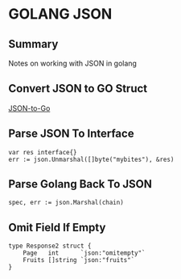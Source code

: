 # GOLANG JSON

## Summary

Notes on working with JSON in golang

## Convert JSON to GO Struct

[JSON-to-Go](https://mholt.github.io/json-to-go/)

## Parse JSON To Interface

```golang
var res interface{}
err := json.Unmarshal([]byte("mybites"), &res)
```

## Parse Golang Back To JSON

```golang
spec, err := json.Marshal(chain)
```

## Omit Field If Empty

```golang
type Response2 struct {
    Page   int      `json:"omitempty"`
    Fruits []string `json:"fruits"`
}
```
